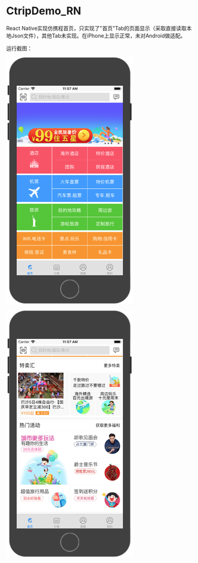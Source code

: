 # CtripDemo_RN
React Native实现仿携程首页，只实现了"首页"Tab的页面显示（采取直接读取本地Json文件），其他Tab未实现。在iPhone上显示正常，未对Android做适配。

运行截图：

![截图1](screen/screen1.png)

![截图2](screen/screen2.png)